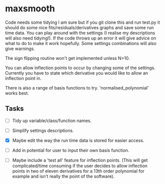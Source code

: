 # maxsmooth

Code needs some tidying I am sure but if you git clone this and run test.py it should do some nice fits/residuals/derivatives graphs and save some run time data. You can play around with the settings (I realise my descriptions will also need tidying!). If the code throws up an error it will give advice on what to do to make it work hopefully. Some settings combinations will also give warnings.

The sign flipping routine won't get implemented unless N>10.

You can allow inflection points to occur by changing some of the settings. Currently you have to state which derivative you would like to allow an inflection point in.

There is also a range of basis functions to try. 'normalised_polynomial' works best.

## **Tasks**
- [ ] Tidy up variable/class/function names.
- [ ] Simplify  settings descriptions.
- [x] Maybe edit the way the run time data is stored for easier access.
- [ ] Add in potential for user to input their own basis function.
- [ ] Maybe include a 'test all' feature for inflection points. (This will get complicated/time consuming if the user decides to allow inflection points in two of eleven derivatives for a 13th order polynomial for example and isn't really the point of the software).


